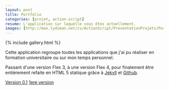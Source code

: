 ```yaml
---
layout: post
title: Portfolio
categories: [projet, action-script]
resume: L'application sur laquelle vous êtes actuellement.
images: [http://man.lydiman.net/cv/ActionScript/PresentationProjets/PortfolioV0.1.png, http://man.lydiman.net/cv/ActionScript/PresentationProjets/PortfolioV0.png]
---
```

{% include gallery.html %}

Cette application regroupe toutes les applications que j'ai pu réaliser en formation universitaire ou sur mon temps personnel.

Passant d'une version Flex 3, à une version Flex 4, pour finalement être entièrement refaite en HTML 5 statique grâce à <a href="https://github.com/mojombo/jekyll" target="_blank">Jekyll</a> et <a href="https://github.com" target="_blank">Github</a>.

<div class="container-link">
  <a href="http://portfolio.lydiman.net/" target="_blank">Version 0.1</a>
  <a href="http://man.lydiman.net/cv/PresentationProjetsV0.1" target="_blank">1ere version</a>
</div>